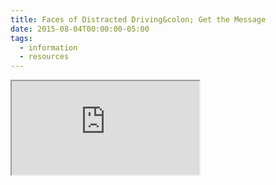 ```yaml
---
title: Faces of Distracted Driving&colon; Get the Message
date: 2015-08-04T00:00:00-05:00
tags:
  - information
  - resources
---
```

<div class="video-container">
  <iframe src="https://www.youtube.com/embed/vjmlv1rbGKE" allowfullscreen=""></iframe>
</div>
